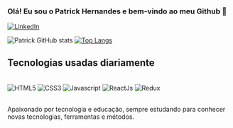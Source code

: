 ### Olá! Eu sou o Patrick Hernandes e bem-vindo ao meu Github 👋

[![LinkedIn](https://img.shields.io/badge/LinkedIn-0077B5?style=for-the-badge&logo=linkedin&logoColor=white)](https://www.linkedin.com/in/patrick-hernandes-19a5601ab/)


![Patrick GitHub stats](https://github-readme-stats.vercel.app/api?username=P4tr0ck&show_icons=true&theme=dracula)
[![Top Langs](https://github-readme-stats.vercel.app/api/top-langs/?username=P4tr0ck&layout=compact&theme=dracula)](https://github.com/anuraghazra/github-readme-stats)

## Tecnologias usadas diariamente
<div style="display: inline_block"><br/>
  <img align="center" alt="HTML5" src="https://img.shields.io/badge/HTML5-E34F26?style=for-the-badge&logo=html5&logoColor=white" />
  <img align="center" alt="CSS3" src="https://img.shields.io/badge/CSS3-1572B6?style=for-the-badge&logo=css3&logoColor=white" />
  <img align="center" alt="Javascript" src="https://img.shields.io/badge/JavaScript-323330?style=for-the-badge&logo=javascript&logoColor=F7DF1E" />
  <img align="center" alt="ReactJs" src="https://img.shields.io/badge/React-20232A?style=for-the-badge&logo=react&logoColor=61DAFB" />
  <img align="center" alt="Redux" src="https://img.shields.io/badge/Redux-593D88?style=for-the-badge&logo=redux&logoColor=white" />
</div></br>

Apaixonado por tecnologia e educação, sempre estudando para conhecer novas tecnologias, ferramentas e métodos.
